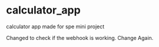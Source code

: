 # calculator_app
calculator app made for spe mini project

Changed to check if the webhook is working. Change Again.
